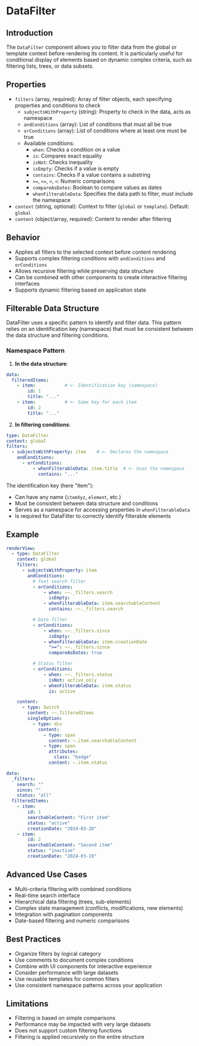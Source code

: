 # DataFilter

## Introduction

The `DataFilter` component allows you to filter data from the global or template context before rendering its content. It is particularly useful for conditional display of elements based on dynamic complex criteria, such as filtering lists, trees, or data subsets.

## Properties
- `filters` (array, required): Array of filter objects, each specifying properties and conditions to check
  - `subjectsWithProperty` (string): Property to check in the data, acts as namespace
  - `andConditions` (array): List of conditions that must all be true
  - `orConditions` (array): List of conditions where at least one must be true
  - Available conditions:
    - `when`: Checks a condition on a value
    - `is`: Compares exact equality
    - `isNot`: Checks inequality
    - `isEmpty`: Checks if a value is empty
    - `contains`: Checks if a value contains a substring
    - `>=`, `<=`, `>`, `<`: Numeric comparisons
    - `compareAsDates`: Boolean to compare values as dates
    - `whenFilterableData`: Specifies the data path to filter, must include the namespace
- `context` (string, optional): Context to filter (`global` or `template`). Default: `global`
- `content` (object/array, required): Content to render after filtering

## Behavior
- Applies all filters to the selected context before content rendering
- Supports complex filtering conditions with `andConditions` and `orConditions`
- Allows recursive filtering while preserving data structure
- Can be combined with other components to create interactive filtering interfaces
- Supports dynamic filtering based on application state

## Filterable Data Structure

DataFilter uses a specific pattern to identify and filter data. This pattern relies on an identification key (namespace) that must be consistent between the data structure and filtering conditions.

### Namespace Pattern

1. **In the data structure**:
```yaml
data:
  filteredItems:
    - item:           # <- Identification key (namespace)
        id: 1
        title: "..."
    - item:           # <- Same key for each item
        id: 2
        title: "..."
```

2. **In filtering conditions**:
```yaml
type: DataFilter
context: global
filters:
  - subjectsWithProperty: item    # <- Declares the namespace
    andConditions:
      - orConditions:
          - whenFilterableData: item.title  # <- Uses the namespace
            contains: "..."
```

The identification key (here "item"):
- Can have any name (`itemXyz`, `element`, etc.)
- Must be consistent between data structure and conditions
- Serves as a namespace for accessing properties in `whenFilterableData`
- Is required for DataFilter to correctly identify filterable elements

## Example

```yaml
renderView:
  - type: DataFilter
    context: global
    filters:
      - subjectsWithProperty: item
        andConditions:
          # Text search filter
          - orConditions:
              - when: ~~._filters.search
                isEmpty:
              - whenFilterableData: item.searchableContent
                contains: ~~._filters.search

          # Date filter
          - orConditions:
              - when: ~~._filters.since
                isEmpty:
              - whenFilterableData: item.creationDate
                ">=": ~~._filters.since
                compareAsDates: true

          # Status filter
          - orConditions:
              - when: ~~._filters.status
                isNot: active_only
              - whenFilterableData: item.status
                is: active

    content:
      - type: Switch
        content: ~~.filteredItems
        singleOption:
          - type: div
            content:
              - type: span
                content: ~.item.searchableContent
              - type: span
                attributes:
                  class: "badge"
                content: ~.item.status

data:
  _filters:
    search: ""
    since: ""
    status: "all"
  filteredItems:
    - item:
        id: 1
        searchableContent: "First item"
        status: "active"
        creationDate: "2024-03-20"
    - item:
        id: 2
        searchableContent: "Second item"
        status: "inactive"
        creationDate: "2024-03-19"
```

## Advanced Use Cases
- Multi-criteria filtering with combined conditions
- Real-time search interface
- Hierarchical data filtering (trees, sub-elements)
- Complex state management (conflicts, modifications, new elements)
- Integration with pagination components
- Date-based filtering and numeric comparisons

## Best Practices
- Organize filters by logical category
- Use comments to document complex conditions
- Combine with UI components for interactive experience
- Consider performance with large datasets
- Use reusable templates for common filters
- Use consistent namespace patterns across your application

## Limitations
- Filtering is based on simple comparisons
- Performance may be impacted with very large datasets
- Does not support custom filtering functions
- Filtering is applied recursively on the entire structure 